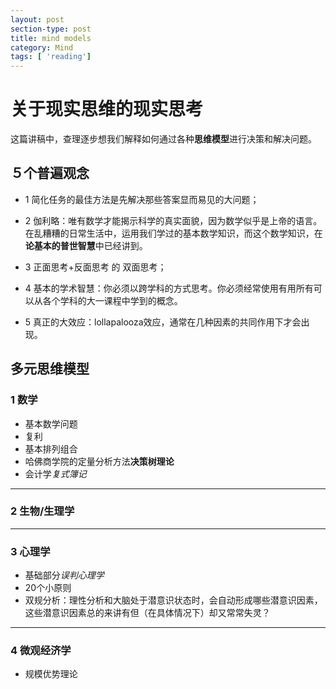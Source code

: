 ```yaml
---
layout: post
section-type: post
title: mind models
category: Mind
tags: [ 'reading']
---
```

# 关于现实思维的现实思考

这篇讲稿中，查理逐步想我们解释如何通过各种**思维模型**进行决策和解决问题。

## ５个普遍观念

* 1 简化任务的最佳方法是先解决那些答案显而易见的大问题；
 
* 2 伽利略：唯有数学才能揭示科学的真实面貌，因为数学似乎是上帝的语言。在乱糟糟的日常生活中，运用我们学过的基本数学知识，而这个数学知识，在**论基本的普世智慧**中已经讲到。

* 3 正面思考+反面思考 的 双面思考；

* 4 基本的学术智慧：你必须以跨学科的方式思考。你必须经常使用有用所有可以从各个学科的大一课程中学到的概念。

* 5 真正的大效应：lollapalooza效应，通常在几种因素的共同作用下才会出现。

##  多元思维模型

###  1 数学

- 基本数学问题
- 复利
- 基本排列组合
- 哈佛商学院的定量分析方法**决策树理论**
- 会计学*复式簿记*

***

###  2 生物/生理学

***

###  3 心理学

- 基础部分*误判心理学*
- 20个小原则
- 双规分析：理性分析和大脑处于潜意识状态时，会自动形成哪些潜意识因素，这些潜意识因素总的来讲有但（在具体情况下）却又常常失灵？

***

### 4 微观经济学

- 规模优势理论

 

 